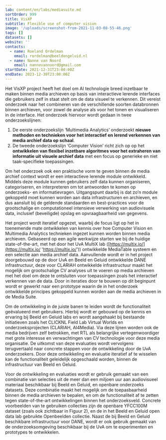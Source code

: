 ```yaml
---
lab: content/en/labs/mediasuite.md
sortOrder: 999
title: VisXP
subtitle: Flexible use of computer vision
image: '/uploads/screenshot-from-2021-11-03-08-55-46.png'
tags: []
datasets: []
website: ''
contacts:
  - name: Roeland Ordelman
    email: rordelman@beeldengeluid.nl
  - name: Nanne van Noord
    email: nannevannoord@gmail.com
startDate: 2021-12-31T23:00:00Z
endDate: 2023-12-30T23:00:00Z
---
```


Het VisXP project heeft het doel om AI technologie breed inzetbaar te maken binnen media archieven op basis van interactieve lerende interfaces die gebruikers zelf in staat stelt om de data visueel te verkennen. Dit vereist onderzoek naar het combineren van de verschillende soorten databronnen binnen archieven, voor zowel de analyse als voor het tonen en visualiseren in de interface. Het onderzoek hiervoor wordt gedaan in twee onderzoekslijnen:

1. De eerste onderzoekslijn ‘Multimedia Analytics’ onderzoekt **nieuwe methoden en technieken voor het interactief en lerend verkennen van media archief data op schaal**.
2. De tweede onderzoekslijn ‘Computer Vision’ richt zich op op het **ontwikkelen van flexibel inzetbare algoritmes voor het extraheren van informatie uit visuele archief data** met een focus op generieke en niet taak-specifieke toepassingen.

Om het onderzoek ook een praktische vorm te geven binnen de media archief context wordt er een interactieve lerende module ontwikkeld. Middels deze module kunnen gebruikers zelf data kunnen organiseren, categoriseren, en interpreteren om tot antwoorden te komen op onderzoeks- en informatievragen. Uitgangspunt daarbij is dat zo’n module gekoppeld moet kunnen worden aan data infrastructuren en archieven, en dus aansluit bij de geldende standaarden en best-practices voor de grootschalige en computationeel intensieve verwerking van audiovisuele data, inclusief (beveiligde) opslag en opvraagbaarheid van gegevens.

Het project wordt iteratief opgezet, waarbij de focus ligt op het in toenemende mate ontwikkelen van kennis over hoe Computer Vision en Multimedia Analytics technieken ingezet kunnen worden binnen media archieven. Gebaseerd op een agile werkwijze starten we bij de huidige state-of-the-art, met het door het UvA MultiX lab ([https://multix.io/](https://multix.io/ 'https://multix.io/')) ontwikkelde MediaTable systeem en een selectie aan media archief data. Aanvullende wordt er in het project doorgebouwd op de door UvA en Beeld en Geluid ontwikkelde DANE infrastructuur, deze voor CLARIAH ontwikkelde infrastructuur maakt het mogelijk om grootschalige CV analyses uit te voeren op media archieven met het doel om deze te ontsluiten voor toepassingen zoals het interactief verkennen van de data. Door in iteraties door te bouwen op dit beginpunt wordt er gewerkt naar een prototype waarin de in het onderzoek ontwikkelde principes gekoppeld kunnen worden aan de media archieven in de Media Suite.

Om de ontwikkeling in de juiste banen te leiden wordt de functionaliteit geëvalueerd met gebruikers. Hierbij wordt er gebouwd op de kennis en ervaring bij Beeld en Geluid labs en wordt aangehaakt bij bestaande initiatieven zoals het CLICKNL Field Lab Virtual Worlds en onderzoeksprojecten (CLARIAH, AI4Media). Via deze lijnen worden ook de media bedrijven zelf betrokken, met RTL als belangrijke vertegenwoordiger met grote interesse en verwachtingen van CV technologie voor deze media organisatie. De uitkomst van deze evaluaties wordt vervolgens terugvertaald naar concrete stappen voor de ontwikkeling door de UvA onderzoekers. Door deze ontwikkeling en evaluatie iteratief af te wisselen kan de functionaliteit geleidelijk opgeschaald worden, binnen de infrastructuur van Beeld en Geluid.

Voor de ontwikkeling en evaluaties wordt er gebruik gemaakt van een combinatie van selecties uit de meer dan een miljoen uur aan audiovisueel materiaal beschikbaar bij Beeld en Geluid, en openbare onderzoeks datasets. Deze combinatie maakt het mogelijk om de toepasbaarheid binnen de media archieven te bepalen, en om de functionaliteit af te zetten tegen state-of-the-art ontwikkelingen binnen het onderzoeksveld. Concrete voorbeelden van te gebruiken collecties zijn de openbare YFCC100M dataset (zoals ook zichtbaar in Figuur 2), en de in het Beeld en Geluid open data lab gebruikte Openbeelden collectie. Naast de bij Beeld en Geluid beschikbare infrastructuur voor DANE, wordt er ook gebruik gemaakt van de onderzoeksomgeving beschikbaar bij de UvA om te experimenten en prototypes te ontwikkelen.
